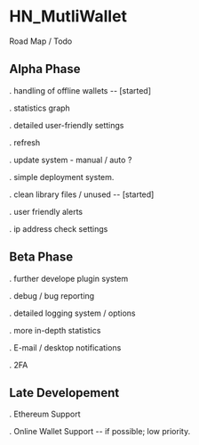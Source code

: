 # HN_MutliWallet


Road Map / Todo

## Alpha Phase

. handling of offline wallets -- [started]

. statistics graph

. detailed user-friendly settings

. refresh 

. update system - manual / auto ?

. simple deployment system.

. clean library files / unused -- [started] 

. user friendly alerts

. ip address check settings

## Beta Phase

. further develope plugin system

. debug / bug reporting 

. detailed logging system / options

. more in-depth statistics

. E-mail / desktop notifications

. 2FA 

## Late Developement

. Ethereum Support

. Online Wallet Support -- if possible; low priority.
